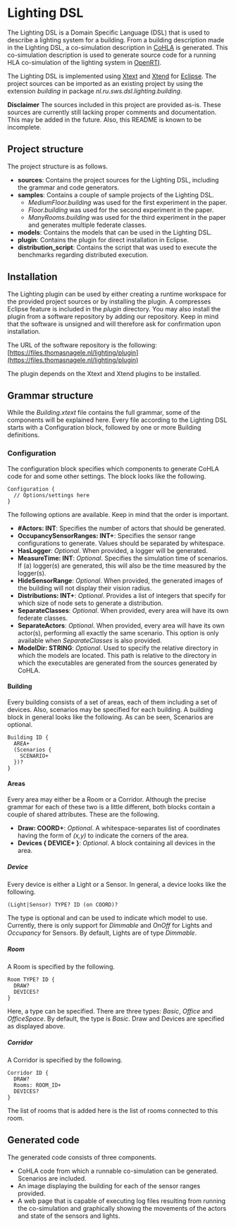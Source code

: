 # Lighting DSL
The Lighting DSL is a Domain Specific Language (DSL) that is used to describe a lighting system for a building.
From a building description made in the Lighting DSL, a co-simulation description in [CoHLA](https://github.com/phpnerd/CoHLA/) is generated.
This co-simulation description is used to generate source code for a running HLA co-simulation of the lighting system in [OpenRTI](https://sourceforge.net/projects/openrti/).

The Lighting DSL is implemented using [Xtext](https://www.eclipse.org/Xtext/) and [Xtend](https://www.eclipse.org/xtend/) for [Eclipse](https://www.eclipse.org/).
The project sources can be imported as an existing project by using the extension *building* in package *nl.ru.sws.dsl.lighting.building*.

**Disclaimer**
The sources included in this project are provided as-is.
These sources are currently still lacking proper comments and documentation.
This may be added in the future.
Also, this README is known to be incomplete.

## Project structure
The project structure is as follows.

* **sources**: Contains the project sources for the Lighting DSL, including the grammar and code generators.
* **samples**: Contains a couple of sample projects of the Lighting DSL.
  * *MediumFloor.building* was used for the first experiment in the paper.
  * *Floor.building* was used for the second experiment in the paper.
  * *ManyRooms.building* was used for the third experiment in the paper and generates multiple federate classes.
* **models**: Contains the models that can be used in the Lighting DSL.
* **plugin**: Contains the plugin for direct installation in Eclipse.
* **distribution_script**: Contains the script that was used to execute the benchmarks regarding distributed execution.

## Installation
The Lighting plugin can be used by either creating a runtime workspace for the provided project sources or by installing the plugin.
A compresses Eclipse feature is included in the *plugin* directory.
You may also install the plugin from a software repository by adding our repository.
Keep in mind that the software is unsigned and will therefore ask for confirmation upon installation.

The URL of the software repository is the following:
[https://files.thomasnagele.nl/lighting/plugin](https://files.thomasnagele.nl/lighting/plugin)

The plugin depends on the Xtext and Xtend plugins to be installed.

## Grammar structure
While the *Building.xtext* file contains the full grammar, some of the components will be explained here.
Every file according to the Lighting DSL starts with a Configuration block, followed by one or more Building definitions.

### Configuration
The configuration block specifies which components to generate CoHLA code for and some other settings.
The block looks like the following.

```
Configuration {
  // Options/settings here
}
```
The following options are available.
Keep in mind that the order is important.

* **#Actors: INT**: Specifies the number of actors that should be generated.
* **OccupancySensorRanges: INT+**: Specifies the sensor range configurations to generate. Values should be separated by whitespace.
* **HasLogger**: *Optional*. When provided, a logger will be generated.
* **MeasureTime: INT**: *Optional*. Specifies the simulation time of scenarios. If (a) logger(s) are generated, this will also be the time measured by the logger(s).
* **HideSensorRange**: *Optional*. When provided, the generated images of the building will not display their vision radius.
* **Distributions: INT+**: *Optional*. Provides a list of integers that specify for which size of node sets to generate a distribution.
* **SeparateClasses**: *Optional*. When provided, every area will have its own federate classes.
* **SeparateActors**: *Optional*. When provided, every area will have its own actor(s), performing all exactly the same scenario. This option is only available when *SeparateClasses* is also provided.
* **ModelDir: STRING**: *Optional*. Used to specify the relative directory in which the models are located. This path is relative to the directory in which the executables are generated from the sources generated by CoHLA.

#### Building
Every building consists of a set of areas, each of them including a set of devices.
Also, scenarios may be specified for each building.
A building block in general looks like the following.
As can be seen, Scenarios are optional.

```
Building ID {
  AREA+
  (Scenarios {
    SCENARIO+
  })?
}
```

#### Areas
Every area may either be a Room or a Corridor.
Although the precise grammar for each of these two is a little different, both blocks contain a couple of shared attributes.
These are the following.

* **Draw: COORD+**: *Optional*. A whitespace-separates list of coordinates having the form of *(x,y)* to indicate the corners of the area.
* **Devices { DEVICE+ }**: *Optional*. A block containing all devices in the area.

##### Device
Every device is either a Light or a Sensor.
In general, a device looks like the following.

```
(Light|Sensor) TYPE? ID (on COORD)?
```

The type is optional and can be used to indicate which model to use.
Currently, there is only support for *Dimmable* and *OnOff* for Lights and *Occupancy* for Sensors.
By default, Lights are of type *Dimmable*.

##### Room
A Room is specified by the following.

```
Room TYPE? ID {
  DRAW?
  DEVICES?
}
```

Here, a type can be specified.
There are three types: *Basic*, *Office* and *OfficeSpace*.
By default, the type is *Basic*.
Draw and Devices are specified as displayed above.

##### Corridor
A Corridor is specified by the following.

```
Corridor ID {
  DRAW?
  Rooms: ROOM_ID+
  DEVICES?
}
```

The list of rooms that is added here is the list of rooms connected to this room.

## Generated code
The generated code consists of three components.

* CoHLA code from which a runnable co-simulation can be generated. Scenarios are included.
* An image displaying the building for each of the sensor ranges provided.
* A web page that is capable of executing log files resulting from running the co-simulation and graphically showing the movements of the actors and state of the sensors and lights.
